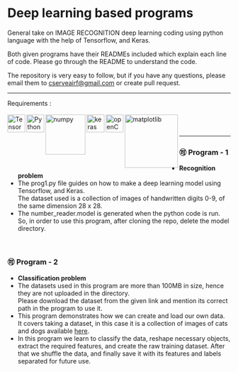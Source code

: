 # Deep learning based programs

General take on IMAGE RECOGNITION deep learning coding using python language with the help of Tensorflow, and Keras. 

Both given programs have their READMEs included which explain each line of code. Please go through the README to understand the code.

The repository is very easy to follow, but if you have any questions, please email them to cserveairf@gmail.com or create pull request.

***
Requirements :  
<br>
<img align="left" alt="TensorFlow" width="40px" src="https://img.icons8.com/color/2x/tensorflow.png">
<img align="left" alt="Python" width="40px" src="https://img.icons8.com/color/72/python.png">
<img align="left" alt="numpy" width="90px" src="https://upload.wikimedia.org/wikipedia/commons/thumb/3/31/NumPy_logo_2020.svg/640px-NumPy_logo_2020.svg.png">
<img align="left" alt="keras" width="40px" src="https://upload.wikimedia.org/wikipedia/commons/thumb/a/ae/Keras_logo.svg/512px-Keras_logo.svg.png">
<img align="left" alt="openCV" width="40px" src="https://pics.freeicons.io/uploads/icons/png/2084117441551941714-512.png">
<img align="left" alt="matplotlib" width="120px" src="https://matplotlib.org/3.1.1/_static/logo2_compressed.svg">
<br>
<br>

***
### 🉑 Program - 1
* **Recognition problem**
* The prog1.py file guides on how to make a deep learning model using Tensorflow, and Keras.<br>The dataset used is a collection of images of handwritten digits 0-9, of the same dimension 28 x 28.
* The number_reader.model is generated when the python code is run. So, in order to use this program, after cloning the repo, delete the model directory. 
<br>

### 🉑 Program - 2
* **Classification problem**
* The datasets used in this program are more than 100MB in size, hence they are not uploaded in the directory.<br>Please download the dataset from the given link and mention its correct path in the program to use it.
* This program demonstrates how we can create and load our own data.<br>It covers taking a dataset, in this case it is a collection of images of cats and dogs available [here](https://www.microsoft.com/en-us/download/confirmation.aspx?id=54765).
* In this program we learn to classify the data, reshape necessary objects, extract the required features, and create the raw training dataset. After that we shuffle the data, and finally save it with its features and labels separated for future use.
